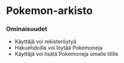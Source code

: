# Pokemon-arkisto


### Ominaisuudet
* Käyttäjä voi rekisteröytyä
* Hakuehdoilla voi löytää Pokemoneja
* Käyttäjä voi lisätä Pokemoneja omalle tilille
